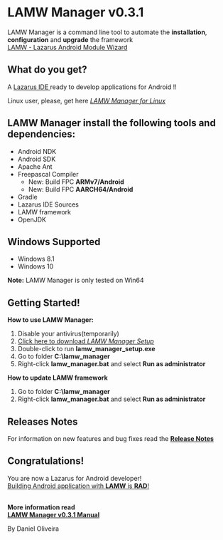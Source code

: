 LAMW Manager v0.3.1
=======================================================================

LAMW Manager is a command line tool to automate the <strong>installation</strong>, <strong>configuration</strong> and <strong>upgrade</strong>  the framework <a href="https://github.com/jmpessoa/lazandroidmodulewizard"><br>LAMW - Lazarus Android Module Wizard</a></br>

What do you get? 
----------------------------------------------------------------------

<p>
	A <a href="http://www.lazarus-ide.org/">Lazarus  IDE </a> ready to develop applications for Android !!
</p>

<p> 
	Linux user, please,  get here <em><a href="https://github.com/DanielOliveiraSouza/LAMW4Linux-installer"> LAMW Manager for Linux</a></em>
</p>




LAMW Manager install the following tools and dependencies:
----------------------------------------------------------------------

<ul>
	<li>Android NDK</li>
	<li>Android SDK</li>
	<li>Apache Ant</li>
	<li> Freepascal Compiler
		<ul>
			<li>New: Build FPC <strong>ARMv7/Android</strong></li>
			<li>New: Build FPC <strong>AARCH64/Android</strong></li>
		</ul>
	</li>
	<li>Gradle</li>
	<li>Lazarus IDE Sources</li>
	<li>LAMW framework</li>
	<li>OpenJDK</li>

</ul>


Windows Supported
----------------------------------------------------------------------

<p>
	<ul>
		<!-- <li>Windows 7 - <a href="https://github.com/DanielTimelord/Laz4LAMW-win-installer/blob/master/lamw_manager/docs/win7.md">  <strong>Important Requeriments</strong></a></li> -->
		<li>Windows 8.1</li> 
		<li>Windows 10</li>
	</ul>		
	<strong>Note:</strong> LAMW Manager is only tested on Win64
</p>

Getting Started!
----------------------------------------------------------------------

<p>
	<strong>How to use LAMW Manager:</strong>
	<ol>
	<li>Disable your antivirus(temporarily)</li>
	<li><a href="https://raw.githubusercontent.com/DanielOliveiraSouza/LAMW4Windows-installer/master/lamw_manager/lamw_manager_setup.exe">Click here to download <em> LAMW Manager Setup</em></a></li> 
	<li>Double-click to run <strong>lamw_manager_setup.exe</strong></li>
	<li>Go to folder <strong>C:\lamw_manager</strong></li>
	<li>Right-click <strong>lamw_manager.bat</strong> and  select <strong>Run as administrator</strong></li>
	</ol>
</p>

<p>
	<strong>How to update LAMW framework</strong>
	<ol>
		<li>Go to folder <strong>C:\lamw_manager</strong></li>
		<li>Right-click <strong>lamw_manager.bat</strong> and  select <strong>Run as administrator</strong></li>
	</ol>
</p>

Releases Notes
----------------------------------------------------------------------
<p>
	For information on new features and bug fixes read the <a href="https://github.com/DanielOliveiraSouza/LAMW4Windows-installer/blob/v0.3.1/lamw_manager/docs/releases_notes.md#v031---march-25-2020"><strong>Release Notes</strong></a>
</p>

Congratulations!
----------------------------------------------------------------------
<p>
	You are now a Lazarus for Android developer!
	<br><a href="https://drive.google.com/open?id=1CeDDpuDfRwYrKpN7VHbossH6GfZUfqjm">Building Android application with <strong>LAMW</strong> is <strong>RAD</strong>!</a></br>
</p>

<p>
	 <br><strong>More information read</strong></br>
	 <a href="https://github.com/DanielOliveiraSouza/LAMW4Windows-installer/blob/v0.3.1/lamw_manager/docs/man.md"><strong>LAMW Manager v0.3.1  Manual</strong></a>
</p>
<p>
	By Daniel Oliveira 
</p>